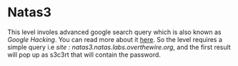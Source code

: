 # Natas3
This level involes advanced google search query which is also known as *Google Hacking*. You can read more about it [here](https://www.offensive-security.com/community-projects/google-hacking-database/).
So the level requires a simple query i.e *site : natas3.natas.labs.overthewire.org*, and the first result will pop up as s3c3rt that will contain the password.